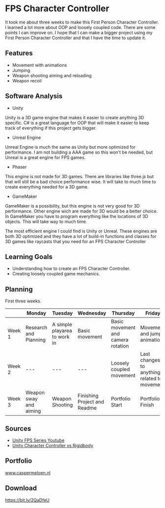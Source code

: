 # FPS Character Controller
<!---
Hier komt een korte beschrijving van de proefopdracht. Wat heb je precies gedaan?
-->
It took me about three weeks to make this First Person Character Controller. I learned a lot more about OOP and loosely coupled code. There are some points I can improve on. I hope that I can make a bigger project using my First Person Character Controller and that I have the time to update it.

## Features
<!---
Wanneer je een specifiek onderdeel wilt uitlichten kun je dat in deze sectie benoemen.

- [Awesome Algoritme](link)
- [Specifieke Mechanic](link)
- [Iets unieks waar je trots op bent binnen de project](link)
-->
- Movement with animations
- Jumping
- Weapon shooting aiming and reloading
- Weapon recoil

## Software Analysis
- Unity

Unity is a 3D game engine that makes it easier to create anything 3D specific. C# is a great language for OOP that will make it easier to keep track of everything if this project gets bigger.

- Unreal Engine

Unreal Engine is much the same as Unity but more optimized for performance. I am not building a AAA game so this won't be needed, but Unreal is a great engine for FPS games.

- Phaser

This engine is not made for 3D games. There are libraries like three.js but that will still be a bad choice performance wise. It will take to much time to create everything needed for a 3D game.

- GameMaker

GameMaker is a possibility, but this engine is not very good for 3D performance. Other engine wich are made for 3D would be a better choice. In GameMaker you have to program everything like the locations of 3D objects. This will take way to much time.

The most efficient engine I could find is Unity or Unreal. These engines are both 3D optimized and they have a lot of build-in functions and classes for 3D games like raycasts that you need for an FPS Character Controller

## Learning Goals
<!---
Wat wil je bereiken met dit project? Formuleer dit kort, krachtig en haalbaar.
- Het Flood-Fill algoritme snappen en toepassen
- Het ontwikkelen van een generieke FSM.
- etc. etc.
-->
- Understanding how to create an FPS Character Controller.
- Creating loosely coupled game mechanics.

## Planning 
First three weeks.

| | Monday | Tuesday | Wednesday | Thursday | Friday |
| --- | --- | --- | --- | --- | --- |
|Week 1 | Research and Planning | A simple playarea to work in | Basic movement | Basic movement and camera rotation | Movement and jump animations
|Week 2 | --- | --- | --- | Loosely coupled movement | Last changes to anything related to movement
|Week 3 | Weapon sway and aiming | Weapon Shooting | Finishing Project and Readme | Portfolio Start | Portfolio Finish

## Sources
<!---
Welke bronnen heb je gebruikt? Zowel youtube filmpjes als artikelen

- [The Guide To Game Design](link)
- [Alleatoric Algorithms](link)
- [Flood-Fill Wikipedia](link)
-->
- [Unity FPS Series Youtube](https://www.youtube.com/watch?v=f8tAI0ITV6s)
- [Unity Character Controller vs Rigidbody](https://medium.com/ironequal/unity-character-controller-vs-rigidbody-a1e243591483)

## Portfolio

www.caspermeloen.nl

## Download

https://bit.ly/2QaDfeU
